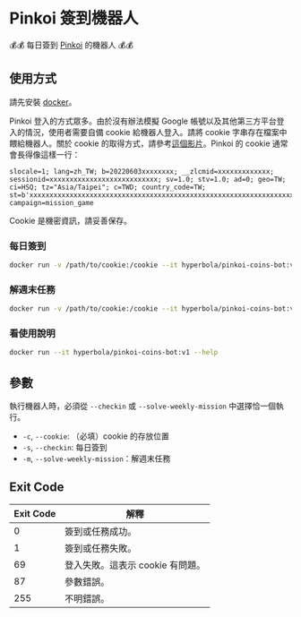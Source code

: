 # Pinkoi 簽到機器人

💰💰 每日簽到 [Pinkoi](https://www.pinkoi.com) 的機器人 💰💰

## 使用方式

請先安裝 [docker](https://docker.com)。

Pinkoi 登入的方式眾多。由於沒有辦法模擬 Google 帳號以及其他第三方平台登入的情況，使用者需要自備 cookie 給機器人登入。請將 cookie 字串存在檔案中餵給機器人。關於 cookie 的取得方式，請參考[這個影片](https://www.youtube.com/watch?v=E-j-vlDuYtA)。Pinkoi 的 cookie 通常會長得像這樣一行：

```text
slocale=1; lang=zh_TW; b=20220603xxxxxxxx; __zlcmid=xxxxxxxxxxxxx; sessionid=xxxxxxxxxxxxxxxxxxxxxxxxxxx; sv=1.0; stv=1.0; ad=0; geo=TW; ci=HSQ; tz="Asia/Taipei"; c=TWD; country_code=TW; st=b'xxxxxxxxxxxxxxxxxxxxxxxxxxxxxxxxxxxxxxxxxxxxxxxxxxxxxxxxxxxxxxxxxxx'; campaign=mission_game
```

Cookie 是機密資訊，請妥善保存。

### 每日簽到

```sh
docker run -v /path/to/cookie:/cookie --it hyperbola/pinkoi-coins-bot:v1 --cookie /cookie --checkin
```

### 解週末任務

```sh
docker run -v /path/to/cookie:/cookie --it hyperbola/pinkoi-coins-bot:v1 --cookie /cookie --solve-weekly-mission
```

### 看使用說明

```sh
docker run --it hyperbola/pinkoi-coins-bot:v1 --help
```

## 參數

執行機器人時，必須從 `--checkin` 或 `--solve-weekly-mission` 中選擇恰一個執行。

- `-c`, `--cookie`: （必填）cookie 的存放位置
- `-s`, `--checkin`: 每日簽到
- `-m`, `--solve-weekly-mission`：解週末任務

## Exit Code

| Exit Code | 解釋 |
| ---       | ---- |
| 0 | 簽到或任務成功。 |
| 1 | 簽到或任務失敗。 |
| 69 | 登入失敗。這表示 cookie 有問題。 |
| 87 | 參數錯誤。 |
| 255 | 不明錯誤。 |
